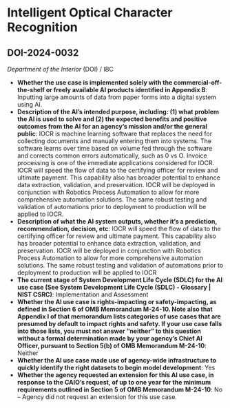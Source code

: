 # Intelligent Optical Character Recognition
## DOI-2024-0032
_Department of the Interior_ (DOI) / IBC


+ **Whether the use case is implemented solely with the commercial-off-the-shelf or freely available AI products identified in Appendix B**: Inputting large amounts of data from paper forms into a digital system using AI.
+ **Description of the AI’s intended purpose, including: (1) what problem the AI is used to solve and (2) the expected benefits and positive outcomes from the AI for an agency’s mission and/or the general public**: IOCR is machine learning software that replaces the need for collecting documents and manually entering them into systems.  The software learns over time based on volume fed through the software and corrects common errors automatically, such as 0 vs O.  Invoice processing is one of the immediate applications considered for IOCR.  IOCR will speed the flow of data to the certifying officer for review and ultimate payment.  This capability also has broader potential to enhance data extraction, validation, and preservation.  IOCR will be deployed in conjunction with Robotics Process Automation to allow for more comprehensive automation solutions. The same robust testing and validation of automations prior to deployment to production will be applied to IOCR.
+ **Description of what the AI system outputs, whether it’s a prediction, recommendation, decision, etc**: IOCR will speed the flow of data to the certifying officer for review and ultimate payment.  This capability also has broader potential to enhance data extraction, validation, and preservation.  IOCR will be deployed in conjunction with Robotics Process Automation to allow for more comprehensive automation solutions. The same robust testing and validation of automations prior to deployment to production will be applied to IOCR
+ **The current stage of System Development Life Cycle (SDLC) for the AI use case (See System Development Life Cycle (SDLC) - Glossary | NIST CSRC)**: Implementation and Assessment
+ **Whether the AI use case is rights-impacting or safety-impacting, as defined in Section 6 of OMB Memorandum M-24-10. Note also that Appendix I of that memorandum lists categories of use cases that are presumed by default to impact rights and safety. If your use case falls into those lists, you must not answer “neither” to this question without a formal determination made by your agency’s Chief AI Officer, pursuant to Section 5(b) of OMB Memorandum M-24-10**: Neither
+ **Whether the AI use case made use of agency-wide infrastructure to quickly identify the right datasets to begin model development**: Yes
+ **Whether the agency requested an extension for this AI use case, in response to the CAIO’s request, of up to one year for the minimum requirements outlined in Section 5 of OMB Memorandum M-24-10**: No – Agency did not request an extension for this use case.